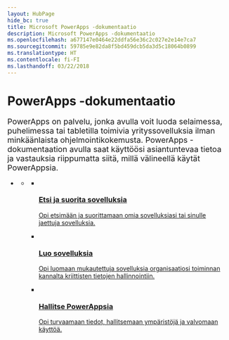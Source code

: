 ```yaml
---
layout: HubPage
hide_bc: true
title: Microsoft PowerApps -dokumentaatio
description: Microsoft PowerApps -dokumentaatio
ms.openlocfilehash: a677147e0464e22ddfa56e36c2c027e2e14e7ca7
ms.sourcegitcommit: 59785e9e82da8f5bd459dcb5da3d5c18064b0899
ms.translationtype: HT
ms.contentlocale: fi-FI
ms.lasthandoff: 03/22/2018
---
```

<div id="main" class="v2">
    <div class="container">
        <h1>PowerApps -dokumentaatio</h1>
        <p style="font-size: 1.12rem;margin-bottom: 1rem;">PowerApps on palvelu, jonka avulla voit luoda selaimessa, puhelimessa tai tabletilla toimivia yrityssovelluksia ilman minkäänlaista ohjelmointikokemusta. PowerApps -dokumentaation avulla saat käyttöösi asiantuntevaa tietoa ja vastauksia riippumatta siitä, millä välineellä käytät PowerAppsia.</p>
        <ul class="pivots">
            <li>
                <a href="#home"></a>
                <ul id="home">
                    <li>
                        <a href="#home-all"></a>
                        <ul id="home-all" class="cardsM cols cols3">
                            <li>
                                <a href="./user/index.md">
                                    <div class="cardSize">
                                        <div class="cardPadding">
                                            <div class="card">
                                                <div class="cardImageOuter">
                                                    <div class="cardImage">
                                                        <img src="media/index/user.svg" alt="" />
                                                    </div>
                                                </div>
                                                <div class="cardText">
                                                    <h3>Etsi ja suorita sovelluksia</h3>
                                                    <p>Opi etsimään ja suorittamaan omia sovelluksiasi tai sinulle jaettuja sovelluksia.</p>
                                                </div>
                                            </div>
                                        </div>
                                    </div>
                                </a>
                            </li>
                            <li>
                                <a href="./maker/index.md">
                                    <div class="cardSize">
                                        <div class="cardPadding">
                                            <div class="card">
                                                <div class="cardImageOuter">
                                                    <div class="cardImage">
                                                        <img src="media/index/maker.svg" alt="" />
                                                    </div>
                                                </div>
                                                <div class="cardText">
                                                    <h3>Luo sovelluksia</h3>
                                                    <p>Opi luomaan mukautettuja sovelluksia organisaatiosi toiminnan kannalta kriittisten tietojen hallinnointiin.</p>
                                                </div>
                                            </div>
                                        </div>
                                    </div>
                                </a>
                            </li>
                            <li>
                                <a href="./administrator/index.md">
                                    <div class="cardSize">
                                        <div class="cardPadding">
                                            <div class="card">
                                                <div class="cardImageOuter">
                                                    <div class="cardImage">
                                                        <img src="media/index/admin.svg" alt="" />
                                                    </div>
                                                </div>
                                                <div class="cardText">
                                                    <h3>Hallitse PowerAppsia</h3>
                                                    <p>Opi turvaamaan tiedot, hallitsemaan ympäristöjä ja valvomaan käyttöä.</p>
                                                </div>
                                            </div>
                                        </div>
                                    </div>
                                </a>
                            </li>
                        </ul>
                    </li>
                </ul>
            </li>
        </ul>
    </div>
</div>